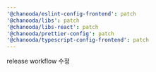 ```yaml
---
'@chanooda/eslint-config-frontend': patch
'@chanooda/libs': patch
'@chanooda/libs-react': patch
'@chanooda/prettier-config': patch
'@chanooda/typescript-config-frontend': patch
---
```


release workflow 수정

